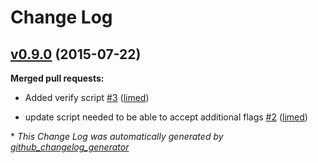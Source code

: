 # Change Log

## [v0.9.0](https://github.com/nubisproject/nubis-wrapper/tree/v0.9.0) (2015-07-22)

**Merged pull requests:**

- Added verify script [\#3](https://github.com/Nubisproject/nubis-wrapper/pull/3) ([limed](https://github.com/limed))

- update script needed to be able to accept additional flags [\#2](https://github.com/Nubisproject/nubis-wrapper/pull/2) ([limed](https://github.com/limed))



\* *This Change Log was automatically generated by [github_changelog_generator](https://github.com/skywinder/Github-Changelog-Generator)*